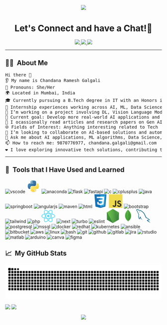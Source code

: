 <!---
chandana-galgali/chandana-galgali is a ✨ special ✨ repository because its `README.md` (this file) appears on your GitHub profile.
You can click the Preview link to take a look at your changes.
--->
<p align="center">
  <img src="https://capsule-render.vercel.app/api?type=waving&color=gradient&text=Hey!%20I%27m%20Chandana.&height=300&section=header"/>
</p>
<h1 align="center">
  Let's Connect and have a Chat!💬
</h1>
<p align="center">
<a href="https://www.linkedin.com/in/chandana-galgali/">
  <img height="50" src="https://user-images.githubusercontent.com/46517096/166973395-19676cd8-f8ec-4abf-83ff-da8243505b82.png"/>
</a>
<a href="https://www.instagram.com/chandana._.04/">
  <img height="50" src="https://user-images.githubusercontent.com/46517096/166974368-9798f39f-1f46-499c-b14e-81f0a3f83a06.png"/>
</a>
<a href="https://orcid.org/0009-0006-8524-809X">
<img height="50" src="https://cdn.jsdelivr.net/npm/simple-icons@v15/icons/orcid.svg"/>
</a>

</p>

---

<h2> 👩‍💻 &nbsp;About Me</h2>

<pre>
Hi there 👋
👂 My name is Chandana Ramesh Galgali
👩 Pronouns: She/Her
🌍 Located in Mumbai, India
🎓 Currently pursuing a B.Tech degree in IT with an Honors in AI (LY as of 2025)
💼 Internship experiences working across AI, ML, Data Science, Cyber Sec and Web Dev
🔭 I’m working on a project involving DL, Vision Language Model, Computer Vision and Image Captioning for my FYP
🎯 Current goal: Develop more real-world AI applications and contribute to open-source projects
🌱 I ocassionally read articles and research papers on Gen AI, RAG, Blockchain, System Design
🌐 Fields of Interest: Anything interesting related to Tech
🤝 I’m looking to collaborate on AI-based solutions and automation projects
💬 Ask me about AI applications, ML algorithms, Data Science, and Python
📫 How to reach me: 9870776977, chandana.galgali@gmail.com
❤️ I love exploring innovative tech solutions, contributing to hackathons, and enhancing user experiences through tech
</pre>

---  
  
<h2> 🚀 &nbsp;Tools that I Have Used and Learned</h2>
<p align="left">
<img src="https://cdn.jsdelivr.net/gh/devicons/devicon/icons/vscode/vscode-original.svg" alt="vscode" width="45" height="45"/>
<img src="https://raw.githubusercontent.com/devicons/devicon/master/icons/python/python-original.svg" alt="python" width="45" height="45"/>
<img src="https://cdn.jsdelivr.net/gh/devicons/devicon@latest/icons/anaconda/anaconda-original.svg"
alt="anaconda" width="45" height="45"/>
<img src="https://cdn.jsdelivr.net/gh/devicons/devicon@latest/icons/flask/flask-original.svg"
alt="flask" width="45" height="45" />
<img src="https://cdn.jsdelivr.net/gh/devicons/devicon@latest/icons/fastapi/fastapi-original.svg"
alt="fastapi" width="45" height="45" />
<img src="https://cdn.jsdelivr.net/gh/devicons/devicon@latest/icons/c/c-original.svg"
alt="c" width="45" height="45" />
<img src="https://cdn.jsdelivr.net/gh/devicons/devicon/icons/cplusplus/cplusplus-original.svg" alt="cplusplus" width="45" height="45"/>
<img src="https://cdn.jsdelivr.net/gh/devicons/devicon@latest/icons/java/java-original.svg" alt="java" width="45" height="45"/>
<img src="https://cdn.jsdelivr.net/gh/devicons/devicon@latest/icons/spring/spring-original.svg"
alt="springboot" width="45" height="45"/>
<img src="https://cdn.jsdelivr.net/gh/devicons/devicon@latest/icons/angularjs/angularjs-original.svg"
alt="angularjs" width="45" height="45" />
<img src="https://cdn.jsdelivr.net/gh/devicons/devicon@latest/icons/maven/maven-original.svg"
alt="maven" width="45" height="45"/>
<img src="https://cdn.jsdelivr.net/gh/devicons/devicon/icons/html5/html5-original.svg" alt="html" width="45" height="45"/>
<img src="https://raw.githubusercontent.com/devicons/devicon/master/icons/css3/css3-original.svg" alt="css3" width="45" height="45" />
<img src="https://raw.githubusercontent.com/devicons/devicon/master/icons/javascript/javascript-original.svg" alt="javascript" width="45" height="45" />
<img src="https://cdn.jsdelivr.net/gh/devicons/devicon@latest/icons/bootstrap/bootstrap-original.svg" alt="bootstrap" width="45" height="45" />
<img src="https://cdn.jsdelivr.net/gh/devicons/devicon@latest/icons/tailwindcss/tailwindcss-original.svg" alt="tailwind" width="45" height="45" />
<img src="https://cdn.jsdelivr.net/gh/devicons/devicon/icons/php/php-original.svg" alt="php" width="45" height="45"/>
<img src="https://raw.githubusercontent.com/devicons/devicon/master/icons/react/react-original.svg" alt="react" width="45" height="45" />
<img src="https://cdn.jsdelivr.net/gh/devicons/devicon@latest/icons/nextjs/nextjs-original.svg" alt="next" width="45" height="45" />
<img src="https://cdn.jsdelivr.net/gh/devicons/devicon@latest/icons/turbo/turbo-original.svg" alt="turbo" width="45" height="45" />  
<img src="https://cdn.jsdelivr.net/gh/devicons/devicon@latest/icons/eslint/eslint-original.svg" alt="eslint" width="45" height="45" />          
<img src="https://raw.githubusercontent.com/devicons/devicon/master/icons/nodejs/nodejs-original.svg" alt="nodejs" width="45" height="45" />
<img src="https://raw.githubusercontent.com/devicons/devicon/master/icons/mongodb/mongodb-original.svg" alt="mongodb" width="45" height="45" />
<img src="https://raw.githubusercontent.com/devicons/devicon/master/icons/mysql/mysql-original.svg" alt="mysql" width="45" height="45" />
<img src="https://cdn.jsdelivr.net/gh/devicons/devicon@latest/icons/postgresql/postgresql-original.svg"
alt="postgresql" width="45" height="45"/>
<img src="https://cdn.jsdelivr.net/gh/devicons/devicon@latest/icons/microsoftsqlserver/microsoftsqlserver-original.svg"
alt="mssql" width="45" height="45"/>
<img src="https://cdn.jsdelivr.net/gh/devicons/devicon/icons/docker/docker-original.svg" alt="docker" width="45" height="45"/>
<img src="https://cdn.jsdelivr.net/gh/devicons/devicon@latest/icons/redhat/redhat-original.svg"
alt="redhat" width="45" height="45"/>
<img src="https://cdn.jsdelivr.net/gh/devicons/devicon/icons/kubernetes/kubernetes-plain.svg" alt="kubernetes" width="45" height="45"/>
<img src="https://cdn.jsdelivr.net/gh/devicons/devicon@latest/icons/ansible/ansible-original.svg"
alt="ansible" width="45" height="45"/>
<img src="https://cdn.jsdelivr.net/gh/devicons/devicon@latest/icons/bitbucket/bitbucket-original.svg"
alt="bitbucket" width="45" height="45"/>
<img src="https://cdn.jsdelivr.net/gh/devicons/devicon/icons/amazonwebservices/amazonwebservices-plain-wordmark.svg" alt="aws" width="45" height="45"/>
<img src="https://cdn.jsdelivr.net/gh/devicons/devicon/icons/linux/linux-original.svg" alt="linux" width="45" height="45"/>       
<img src="https://cdn.jsdelivr.net/gh/devicons/devicon/icons/bash/bash-original.svg" alt="bash" width="45" height="45"/>
<img src="https://cdn.jsdelivr.net/gh/devicons/devicon/icons/git/git-original.svg" alt="git" width="45" height="45"/>
<img src="https://cdn.jsdelivr.net/gh/devicons/devicon@latest/icons/github/github-original.svg"
alt="github" width="45" height="45"/>
<img src="https://cdn.jsdelivr.net/gh/devicons/devicon@latest/icons/gitlab/gitlab-original.svg"
alt="gitlab" width="45" height="45"/>
<img src="https://cdn.jsdelivr.net/gh/devicons/devicon@latest/icons/jira/jira-original.svg"
alt="jira" width="45" height="45"/>
<img src="https://cdn.jsdelivr.net/gh/devicons/devicon@latest/icons/rstudio/rstudio-original.svg" alt="rstudio" width="45" height="45"/>
<img src="https://cdn.jsdelivr.net/gh/devicons/devicon@latest/icons/matlab/matlab-original.svg" 
alt="matlab" width="45" height="45"/>
<img src="https://cdn.jsdelivr.net/gh/devicons/devicon@latest/icons/arduino/arduino-original.svg"
alt="arduino" width="45" height="45"/>
<img src="https://cdn.jsdelivr.net/gh/devicons/devicon@latest/icons/canva/canva-original.svg"
alt="canva" width="45" height="45"/>
<img src="https://cdn.jsdelivr.net/gh/devicons/devicon/icons/figma/figma-original.svg" alt="figma" width="45" height="45"/>   
</p>

<h2> 📈 &nbsp;My GitHub Stats</h2>

![Snake animation](https://github.com/chandana-galgali/chandana-galgali/blob/output/github-contribution-grid-snake.svg)

<picture>
  <source
    srcset="https://github-readme-stats.vercel.app/api?username=chandana-galgali&show_icons=true&rank_icon=github&include_all_commits=true&line_height=24&theme=dark"
    media="(prefers-color-scheme: dark)"
  />
  <source
    srcset="https://github-readme-stats.vercel.app/api?username=chandana-galgali&show_icons=true&rank_icon=github&include_all_commits=true&line_height=24"
    media="(prefers-color-scheme: light), (prefers-color-scheme: no-preference)"
  />
  <img src="https://github-readme-stats.vercel.app/api?username=chandana-galgali&show_icons=true&rank_icon=github&include_all_commits=true&line_height=24" />
</picture>

<picture>
  <source
    srcset="https://github-readme-stats.vercel.app/api/top-langs?username=chandana-galgali&layout=compact&langs_count=8&card_width=350&theme=dark"
    media="(prefers-color-scheme: dark)"
  />
  <source
    srcset="https://github-readme-stats.vercel.app/api/top-langs?username=chandana-galgali&layout=compact&langs_count=8&card_width=350"
    media="(prefers-color-scheme: light), (prefers-color-scheme: no-preference)"
  />
  <img src="https://github-readme-stats.vercel.app/api/top-langs?username=chandana-galgali&layout=compact&langs_count=8&card_width=350" />
</picture>

<p align="center">
  <img src="https://capsule-render.vercel.app/api?type=waving&color=gradient&text=Thank%20you!&height=300&section=footer"/>
</p>
